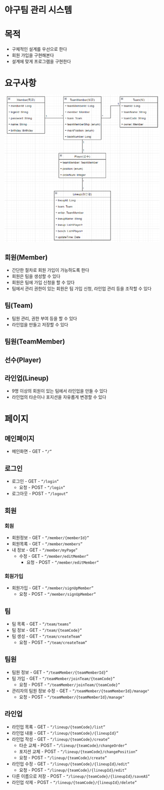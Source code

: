 # 야구팀 관리 시스템

# 목적

- 구체적인 설계를 우선으로 한다
- 회원 가입을 구현해본다
- 설계에 맞게 프로그램을 구현한다

# 요구사항

![Untitled](readme/entity.png)

## 회원(Member)

- 간단한 절차로 회원 가입이 가능하도록 한다
- 회원은 팀을 생성할 수 있다
- 회원은 팀에 가입 신청을 할 수 있다
- 팀에서 관리 권한이 있는 회원은 팀 가입 신청, 라인업 관리 등을 조작할 수 있다

## 팀(Team)

- 팀원 관리, 권한 부여 등을 할 수 있다
- 라인업을 만들고 저장할 수 있다

## 팀원(TeamMember)

## 선수(Player)

## 라인업(Lineup)

- 9명 이상의 회원이 있는 팀에서 라인업을 만들 수 있다
- 라인업의 타순이나 포지션을 자유롭게 변경할 수 있다

# 페이지

## 메인페이지

- 메인화면 - GET - `“/”`

## 로그인

- 로그인 - GET - `“/login”`
    - 요청 - POST - `“/login”`
- 로그아웃 - POST - `“/logout”`

## 회원

### 회원

- 회원정보 - GET - `“/member/{memberId}”`
- 회원목록 - GET  - `“/member/members”`
- 내 정보 - GET - `“/member/myPage”`
    - 수정 - GET - `“/member/editMember”`
        - 요청 - POST - `“/member/editMember”`

### 회원가입

- 회원가입 - GET  - `“/member/signUpMember”`
    - 요청 - POST - `“/member/signUpMember”`

## 팀

- 팀 목록 - GET - `“/team/teams”`
- 팀 정보 - GET - `“/team/{teamCode}”`
- 팀 생성 - GET - `“/team/createTeam”`
    - 요청 - POST - `“/team/createTeam”`

## 팀원

- 팀원 정보 - GET - `“/teamMember/{teamMemberId}”`
- 팀 가입 - GET - `“/teamMember/joinTeam/{teamCode}”`
    - 요청 - POST - `“/teamMember/joinTeam/{teamCode}”`
- 관리자의 팀원 정보 수정 - GET - `“/teamMember/{teamMemberId}/manage"`
    - 요청 - POST - `“/teamMember/{teamMemberId}/manage"`

## 라인업

- 라인업 목록 - GET - `“/lineup/{teamCode}/list”`
- 라인업 내용 - GET - `“/lineup/{teamCode}/{lineupId}”`
- 라인업 작성 - GET - `“/lineup/{teamCode}/create”`
    - 타순 교체 - POST - `“/lineup/{teamCode}/changeOrder”`
    - 포지션 교체 - POST - `“/lineup/{teamCode}/changePosition”`
    - 요청 - POST - `“/lineup/{teamCode}/create”`
- 라인업 수정 - GET - `“/lineup/{teamCode}/{lineupId}/edit”`
    - 요청 - POST - `“/lineup/{teamCode}/{lineupId}/edit”`
- 다른 이름으로 저장 - POST - `“/lineup/{teamCode}/{lineupId}/saveAS”`
- 라인업 삭제 - POST - `“/lineup/{teamCode}/{lineupId}/delete”`